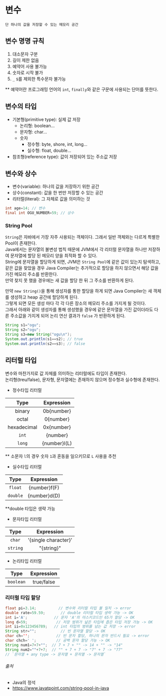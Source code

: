 # 변수

```
단 하나의 값을 저장할 수 있는 메모리 공간
```

## 변수 명명 규칙

1. 대소문자 구분
2. 길이 제한 없음
3. 예약어 사용 불가능
4. 숫자로 시작 불가
5. `_` `$`를 제외한 특수문자 불가능

** 예약어란 프로그래밍 언어의 `int`, `finally`와 같은 구문에 사용되는 단어를 뜻한다.

## 변수의 타입

- 기본형(primitive type): 실제 값 저장
    - 논리형: boolean...
    - 문자형: char...
    - 숫자
        - 정수형: byte, shore, int, long...
        - 실수형: float, double...
- 참조형(reference type): 값이 저장되어 있는 주소값 저장

## 변수와 상수

- 변수(variable): 하나의 값을 저장하기 위한 공간
- 상수(constant): 값을 한 번만 저장할 수 있는 공간
- 리터럴(literal): 그 자체로 값을 의미하는 것

```java
int age=14; // 변수
final int OGU_NUMBER=59; // 상수
```

### String Pool

`String`은 자바에서 가장 자주 사용되는 객체이다. 그래서 일반 객체와는 다르게 특별한 Pool이 존재한다.  
Java에서는 문자열의 불변성 법칙 때문에 JVM에서 각 리터럴 문자열을 하나만 저장하여 문자열에 할당 된 메모리 양을 최적화 할 수 있다.  
String에 문자열을 할당하게 되면, JVM은 `String Pool`에 같은 값이 있는지 탐색하고,  
같은 값을 찾았을 경우 Java Compiler는 추가적으로 할당을 하지 않으면서 해당 값을 가진 메모리 주소를 반환한다.  
만약 찾지 못 했을 경우에는 새 값을 할당 한 뒤 그 주소를 반환하게 된다.

만약 `new String()`을 통해 생성자를 통한 할당을 하게 되면 Java Compiler는 새 객체를 생성하고 heap 공간에 할당하게 된다.  
그렇게 되면 모든 생성 마다 각 각 다른 장소의 메모리 주소를 가지게 될 것이다.  
그래서 아래와 같이 생성자를 통해 생성했을 경우에 같은 문자열을 가진 값이더라도 다른 주소값을 가지게 되어 논리 연산 결과가 `false` 가 반환하게 된다.

```java
String s1="ogu";
String s2="ogu";
String s3=new String("ogu\n");
System.out.println(s1==s2); // true
System.out.println(s2==s3); // false
```

## 리터럴 타입

변수와 마찬가지로 값 자체를 의미하는 리터럴에도 타입이 존재한다.  
논리형(treu/false), 문자형, 문자열에는 존재하지 않으며 정수형과 실수형에 존재한다.

- 정수타입 리터럴

|     Type      |  Expression  |
|:-------------:|:------------:|
|    binary     |  0b{number}  |
|     octal     |  0{number}   |
|  hexadecimal  |  0x{number}  |
|     `int`     |   {number}   |
|    `long`     | {number}l(L) |

** 소문자 `l`의 경우 숫자 `1`과 혼동을 일으키므로 `L` 사용을 추천

- 실수타입 리터럴

|     Type     |  Expression  |
|:------------:|:------------:|
|   `float`    | {number}f(F) |
|   `double`   | {number}d(D) |

**double 타입은 생략 가능

- 문자타입 리터럴

|   Type   |      Expression      |
|:--------:|:--------------------:|
|  `char`  | '{single character}' |
| `string` |      "{string}"      |

- 논리타입 리터럴

|   Type    | Expression |
|:---------:|:----------:|
| `boolean` | true/false |

### 리터럴 타입 할당

```java
float pi=3.14;          // 변수와 리터럴 타입 불 일치 -> error
double rate=59.59;       // double 리터럴 타입 생략 가능 -> OK
int i='A';            // 문자 'A'의 아스키코드인 65가 할당 -> OK
long d=59;             // 저장 범위가 넓은 타입에 좁은 타입 저장 가능 -> OK
int ii=0x123456789;   // int 타입의 범위를 넘는 값 저장 -> error
String str="";           // 빈 문자열 할당 -> OK
char ch='';            // 빈 문자 할당, 하나의 문자 반드시 필요 -> error
char chch=' ';         // 공백 문자 할당 가능 -> OK
String num1=7+7+"";  // 7 + 7 + "" -> 14 + "" -> "14"
String num2=""+7+7;  // "" + 7 + 7 -> "7" + 7 -> "77"
// `문자열 + any type -> 문자열 + 문자열 -> 문자열`
```

###### 출처

- Java의 정석
- https://www.javatpoint.com/string-pool-in-java

